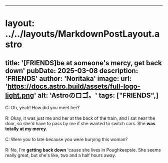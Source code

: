 
---
# layout: ../../layouts/MarkdownPostLayout.astro
title: '[FRIENDS]be at someone\'s mercy, get back down'
pubDate: 2025-03-08
description: 'FRIENDS'
author: 'Noritaka'
image:
    url: 'https://docs.astro.build/assets/full-logo-light.png'
    alt: 'Astroのロゴ。'
tags: ["FRIENDS",]
---

C: Oh, yeah! How did you meet her?<br>
<br>
R: Okay, it was just me and her at the back of the train, and I sat near the door, so she'd have to pass by me if she wanted to switch cars. She **was totally at my mercy**.<br>
<br>
C: Were you to late because you were burying this woman?<br>
<br>
R: No, I'm **getting back down** 'cause she lives in Poughkeepsie. She seems really great, but she's like, two and a half hours away.
